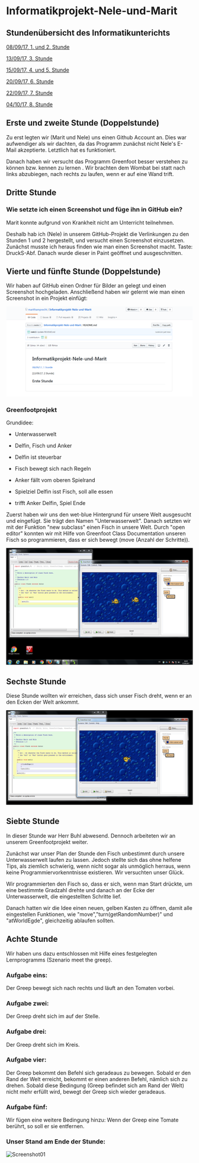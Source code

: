 # Informatikprojekt-Nele-und-Marit
## Stundenübersicht des Informatikunterichts
[08/09/17, 1. und 2. Stunde](#1)

[13/09/17, 3. Stunde](#2)

[15/09/17, 4. und 5. Stunde](#3)

[20/09/17, 6. Stunde](#4)

[22/09/17, 7. Stunde](#5)

[04/10/17, 8. Stunde](#6)





## Erste und zweite Stunde<a name="1"></a> (Doppelstunde)

Zu erst legten wir (Marit und Nele) uns einen Github Account an. Dies war aufwendiger als wir dachten, da das Programm zunächst nicht Nele's E-Mail akzeptierte. Letztlich hat es funktioniert.

Danach haben wir versucht das Programm Greenfoot besser verstehen zu können bzw. kennen zu lernen . Wir brachten dem Wombat bei statt nach links abzubiegen, nach rechts zu laufen, wenn er auf eine Wand trift.



## Dritte Stunde<a name="2"></a>

### Wie setzte ich einen Screenshot und füge ihn in GitHub ein?

Marit konnte aufgrund von Krankheit nicht am Unterricht teilnehmen. 

Deshalb hab ich (Nele) in unserem GitHub-Projekt die Verlinkungen zu den Stunden 1 und 2 hergestellt, und versucht einen Screenshot einzusetzen. Zunächst musste ich heraus finden wie man einen Screenshot macht. Taste: DruckS-Abf. Danach wurde dieser in Paint geöffnet und ausgeschnitten.



## Vierte und fünfte Stunde<a name="3"></a> (Doppelstunde)

Wir haben auf GitHub einen Ordner für Bilder an gelegt und einen Screenshot hochgeladen. Anschließend haben wir gelernt wie man einen Screenshot in ein Projekt einfügt:


![Screenshot01](Bilder/Screenshot01.png "Shot!")

### Greenfootprojekt 

Grundidee:

- Unterwasserwelt

- Delfin, Fisch und Anker

- Delfin ist steuerbar

- Fisch bewegt sich nach Regeln

- Anker fällt vom oberen Spielrand

- Spielziel Delfin isst Fisch, soll alle essen

- trifft Anker Delfin, Spiel Ende

Zuerst haben wir uns den wet-blue Hintergrund für unsere Welt ausgesucht und eingefügt. Sie trägt den Namen "Unterwasserwelt". Danach setzten wir mit der Funktion "new subclass" einen Fisch in unsere Welt. Durch "open editor" konnten wir mit Hilfe von Greenfoot Class Documentation unseren Fisch so programmieren, dass er sich bewegt (move (Anzahl der Schritte)).

![Screenshot01](Bilder/Screenshot02Greenfootspiel.png "Fisch!")


## Sechste Stunde <a name="4"></a>
Diese Stunde wollten wir erreichen, dass sich unser Fisch dreht, wenn er an den Ecken der Welt ankommt.

![Screenshot01](Bilder/Screenshot03GreenfootFischdrehtsich.png "Drehen!")


## Siebte Stunde <a name="5"></a> 
In dieser Stunde war Herr Buhl abwesend. Dennoch arbeiteten wir an unserem Greenfootprojekt weiter.

Zunächst war unser Plan der Stunde den Fisch unbestimmt durch unsere Unterwasserwelt laufen zu lassen. Jedoch stellte sich das ohne helfene Tips, als ziemlich schwierig, wenn nicht sogar als unmöglich herraus, wenn keine Programmiervorkenntnisse existieren. Wir versuchten unser Glück.

Wir programmierten den Fisch so, dass er sich, wenn man Start drückte, um eine bestimmte Gradzahl drehte und danach an der Ecke der Unterwasserwelt, die eingestellten Schritte lief.

Danach hatten wir die Idee einen neuen, gelben Kasten zu öffnen, damit alle eingestellen Funktionen, wie "move","turn(getRandomNumber)" und "atWorldEgde", gleichzeitig ablaufen sollten. 


## Achte Stunde <a name="6"></a>
Wir haben uns dazu entschlossen mit Hilfe eines festgelegten Lernprogramms (Szenario meet the greep).

### Aufgabe eins:

Der Greep bewegt sich nach rechts und läuft an den Tomaten vorbei.

### Aufgabe zwei:

Der Greep dreht sich im auf der Stelle.

### Aufgabe drei:

Der Greep dreht sich im Kreis.

### Aufgabe vier:

Der Greep bekommt den Befehl sich geradeaus zu bewegen. Sobald er den Rand der Welt erreicht, bekommt er einen anderen Befehl, nämlich sich zu drehen. Sobald diese Bedingung (Greep befindet sich am Rand der Welt) nicht mehr erfüllt wird, bewegt der Greep sich wieder geradeaus.

### Aufgabe fünf:

Wir fügen eine weitere Bedingung hinzu: Wenn der Greep eine Tomate berührt, so soll er sie entfernen.

### Unser Stand am Ende der Stunde:

![Screenshot01](Bilder/ScreenshotG.png "Greep!")

